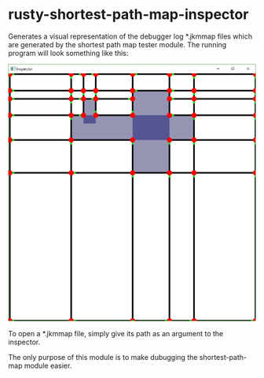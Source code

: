 # rusty-shortest-path-map-inspector
Generates a visual representation of the debugger log *.jkmmap files which are generated by the shortest path map tester module. The running program will look something like this:

![Result](./img/example.png)

To open a *.jkmmap file, simply give its path as an argument to the inspector.

The only purpose of this module is to make dubugging the shortest-path-map module easier.
